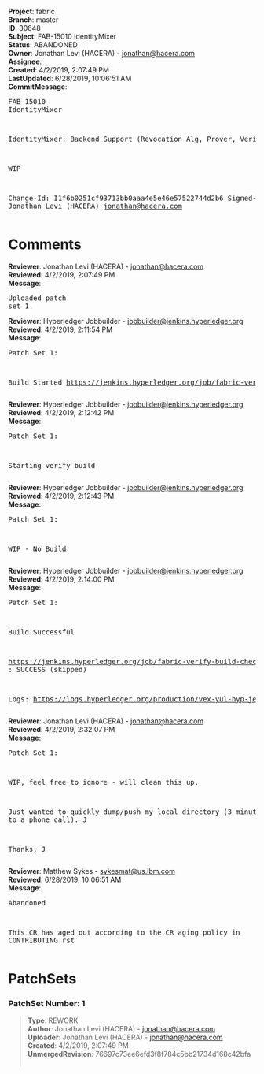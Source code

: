 <strong>Project</strong>: fabric<br><strong>Branch</strong>: master<br><strong>ID</strong>: 30648<br><strong>Subject</strong>: FAB-15010 IdentityMixer<br><strong>Status</strong>: ABANDONED<br><strong>Owner</strong>: Jonathan Levi (HACERA) - jonathan@hacera.com<br><strong>Assignee</strong>:<br><strong>Created</strong>: 4/2/2019, 2:07:49 PM<br><strong>LastUpdated</strong>: 6/28/2019, 10:06:51 AM<br><strong>CommitMessage</strong>:<br><pre>FAB-15010 IdentityMixer

IdentityMixer: Backend Support (Revocation Alg, Prover, Verifier)

WIP

Change-Id: I1f6b0251cf93713bb0aaa4e5e46e57522744d2b6
Signed-off-by: Jonathan Levi (HACERA) <jonathan@hacera.com>
</pre><h1>Comments</h1><strong>Reviewer</strong>: Jonathan Levi (HACERA) - jonathan@hacera.com<br><strong>Reviewed</strong>: 4/2/2019, 2:07:49 PM<br><strong>Message</strong>: <pre>Uploaded patch set 1.</pre><strong>Reviewer</strong>: Hyperledger Jobbuilder - jobbuilder@jenkins.hyperledger.org<br><strong>Reviewed</strong>: 4/2/2019, 2:11:54 PM<br><strong>Message</strong>: <pre>Patch Set 1:

Build Started https://jenkins.hyperledger.org/job/fabric-verify-build-checks-x86_64/12712/</pre><strong>Reviewer</strong>: Hyperledger Jobbuilder - jobbuilder@jenkins.hyperledger.org<br><strong>Reviewed</strong>: 4/2/2019, 2:12:42 PM<br><strong>Message</strong>: <pre>Patch Set 1:

Starting verify build</pre><strong>Reviewer</strong>: Hyperledger Jobbuilder - jobbuilder@jenkins.hyperledger.org<br><strong>Reviewed</strong>: 4/2/2019, 2:12:43 PM<br><strong>Message</strong>: <pre>Patch Set 1:

WIP - No Build</pre><strong>Reviewer</strong>: Hyperledger Jobbuilder - jobbuilder@jenkins.hyperledger.org<br><strong>Reviewed</strong>: 4/2/2019, 2:14:00 PM<br><strong>Message</strong>: <pre>Patch Set 1:

Build Successful 

https://jenkins.hyperledger.org/job/fabric-verify-build-checks-x86_64/12712/ : SUCCESS (skipped)

Logs: https://logs.hyperledger.org/production/vex-yul-hyp-jenkins-3/fabric-verify-build-checks-x86_64/12712</pre><strong>Reviewer</strong>: Jonathan Levi (HACERA) - jonathan@hacera.com<br><strong>Reviewed</strong>: 4/2/2019, 2:32:07 PM<br><strong>Message</strong>: <pre>Patch Set 1:

WIP, feel free to ignore - will clean this up.

Just wanted to quickly dump/push my local directory (3 minutes prior to a phone call). J

Thanks, J</pre><strong>Reviewer</strong>: Matthew Sykes - sykesmat@us.ibm.com<br><strong>Reviewed</strong>: 6/28/2019, 10:06:51 AM<br><strong>Message</strong>: <pre>Abandoned

This CR has aged out according to the CR aging policy in CONTRIBUTING.rst</pre><h1>PatchSets</h1><h3>PatchSet Number: 1</h3><blockquote><strong>Type</strong>: REWORK<br><strong>Author</strong>: Jonathan Levi (HACERA) - jonathan@hacera.com<br><strong>Uploader</strong>: Jonathan Levi (HACERA) - jonathan@hacera.com<br><strong>Created</strong>: 4/2/2019, 2:07:49 PM<br><strong>UnmergedRevision</strong>: 76697c73ee6efd3f8f784c5bb21734d168c42bfa<br><br></blockquote>